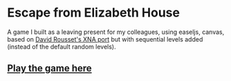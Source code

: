 # Escape from Elizabeth House

A game I built as a leaving present for my colleagues, using easeljs, canvas, based on [David Rousset's XNA port](http://blogs.msdn.com/b/davrous/archive/2011/09/09/html5-platformer-the-complete-port-of-the-xna-game-to-lt-canvas-gt-with-easeljs.aspx "Title") but with sequential levels added (instead of the default random levels).

## [Play the game here](http://benbrignell.com/stuff/escape)